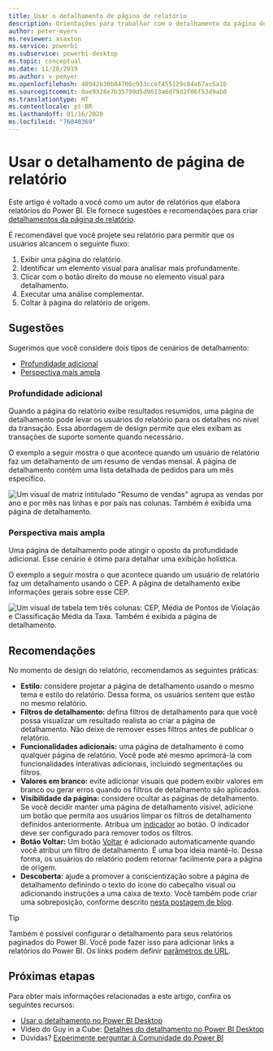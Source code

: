 ```yaml
---
title: Usar o detalhamento de página de relatório
description: Orientações para trabalhar com o detalhamento da página de relatório.
author: peter-myers
ms.reviewer: asaxton
ms.service: powerbi
ms.subservice: powerbi-desktop
ms.topic: conceptual
ms.date: 11/28/2019
ms.author: v-pemyer
ms.openlocfilehash: 48942b30b84706c933ccef455129c84a67ac5a1b
ms.sourcegitcommit: 0ae9328e7b35799d5d9613a6d79d2f86f53d9ab0
ms.translationtype: HT
ms.contentlocale: pt-BR
ms.lasthandoff: 01/16/2020
ms.locfileid: "76040369"
---
```

# <a name="use-report-page-drillthrough"></a>Usar o detalhamento de página de relatório

Este artigo é voltado a você como um autor de relatórios que elabora relatórios do Power BI. Ele fornece sugestões e recomendações para criar [detalhamentos da página de relatório](../desktop-drillthrough.md).

É recomendável que você projete seu relatório para permitir que os usuários alcancem o seguinte fluxo:

1. Exibir uma página do relatório.
2. Identificar um elemento visual para analisar mais profundamente.
3. Clicar com o botão direito do mouse no elemento visual para detalhamento.
4. Executar uma análise complementar.
5. Coltar à página do relatório de origem.

## <a name="suggestions"></a>Sugestões

Sugerimos que você considere dois tipos de cenários de detalhamento:

- [Profundidade adicional](#additional-depth)
- [Perspectiva mais ampla](#broader-perspective)

### <a name="additional-depth"></a>Profundidade adicional

Quando a página do relatório exibe resultados resumidos, uma página de detalhamento pode levar os usuários do relatório para os detalhes no nível da transação. Essa abordagem de design permite que eles exibam as transações de suporte somente quando necessário.

O exemplo a seguir mostra o que acontece quando um usuário de relatório faz um detalhamento de um resumo de vendas mensal. A página de detalhamento contém uma lista detalhada de pedidos para um mês específico.

![Um visual de matriz intitulado "Resumo de vendas" agrupa as vendas por ano e por mês nas linhas e por país nas colunas. Também é exibida uma página de detalhamento.](media/report-drillthrough/suggestion-drillthrough-add-depth.png)

### <a name="broader-perspective"></a>Perspectiva mais ampla

Uma página de detalhamento pode atingir o oposto da profundidade adicional. Esse cenário é ótimo para detalhar uma exibição holística.

O exemplo a seguir mostra o que acontece quando um usuário de relatório faz um detalhamento usando o CEP. A página de detalhamento exibe informações gerais sobre esse CEP.

![Um visual de tabela tem três colunas: CEP, Média de Pontos de Violação e Classificação Média da Taxa. Também é exibida a página de detalhamento.](media/report-drillthrough/suggestion-drillthrough-broader-perspective.png)

## <a name="recommendations"></a>Recomendações

No momento de design do relatório, recomendamos as seguintes práticas:

- **Estilo:** considere projetar a página de detalhamento usando o mesmo tema e estilo do relatório. Dessa forma, os usuários sentem que estão no mesmo relatório.
- **Filtros de detalhamento:** defina filtros de detalhamento para que você possa visualizar um resultado realista ao criar a página de detalhamento. Não deixe de remover esses filtros antes de publicar o relatório.
- **Funcionalidades adicionais:** uma página de detalhamento é como qualquer página de relatório. Você pode até mesmo aprimorá-la com funcionalidades interativas adicionais, incluindo segmentações ou filtros.
- **Valores em branco:** evite adicionar visuais que podem exibir valores em branco ou gerar erros quando os filtros de detalhamento são aplicados.
- **Visibilidade da página:** considere ocultar as páginas de detalhamento. Se você decidir manter uma página de detalhamento visível, adicione um botão que permita aos usuários limpar os filtros de detalhamento definidos anteriormente. Atribua um [indicador](../desktop-bookmarks.md) ao botão. O indicador deve ser configurado para remover todos os filtros.
- **Botão Voltar:** Um botão [Voltar](../desktop-buttons.md) é adicionado automaticamente quando você atribui um filtro de detalhamento. É uma boa ideia mantê-lo. Dessa forma, os usuários do relatório podem retornar facilmente para a página de origem.
- **Descoberta:** ajude a promover a conscientização sobre a página de detalhamento definindo o texto do ícone do cabeçalho visual ou adicionando instruções a uma caixa de texto. Você também pode criar uma sobreposição, conforme descrito [nesta postagem de blog](https://alluringbi.com/2019/10/23/overlays-for-true-self-serve-reporting/).

> [!TIP]
> Também é possível configurar o detalhamento para seus relatórios paginados do Power BI. Você pode fazer isso para adicionar links a relatórios do Power BI. Os links podem definir [parâmetros de URL](https://powerbi.microsoft.com/blog/url-parameters-for-paginated-reports-are-now-available/).

## <a name="next-steps"></a>Próximas etapas

Para obter mais informações relacionadas a este artigo, confira os seguintes recursos:

- [Usar o detalhamento no Power BI Desktop](../desktop-drillthrough.md)
- Vídeo do Guy in a Cube: [Detalhes do detalhamento no Power BI Desktop](https://www.youtube.com/watch?v=2x9lLHDbtDk)
- Dúvidas? [Experimente perguntar à Comunidade do Power BI](https://community.powerbi.com/)
